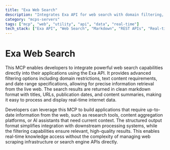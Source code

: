 ```yaml
---
title: "Exa Web Search"
description: "Integrates Exa API for web search with domain filtering, date ranges, and markdown results for real-time internet data access."
category: "mcps-servers"
tags: ["mcp", "web", "utility", "api", "data", "real-time"]
tech_stack: ["Exa API", "Web Search", "Markdown", "REST APIs", "Real-time Data"]
---
```


# Exa Web Search

This MCP enables developers to integrate powerful web search capabilities directly into their applications using the Exa API. It provides advanced filtering options including domain restrictions, text content requirements, and date range specifications, allowing for precise information retrieval from the live web. The search results are returned in clean markdown format with titles, URLs, publication dates, and content summaries, making it easy to process and display real-time internet data.

Developers can leverage this MCP to build applications that require up-to-date information from the web, such as research tools, content aggregation platforms, or AI assistants that need current context. The structured output format simplifies integration with downstream processing systems, while the filtering capabilities ensure relevant, high-quality results. This enables real-time knowledge access without the complexity of managing web scraping infrastructure or search engine APIs directly.

